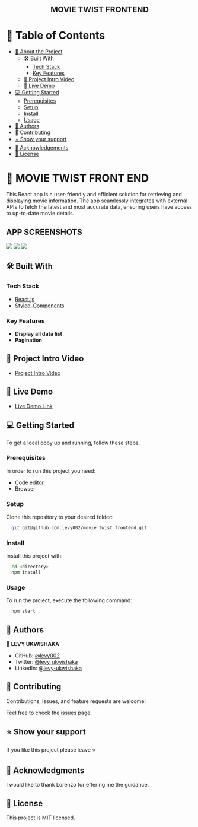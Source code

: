 <div align="center">

  <h2>MOVIE TWIST FRONTEND</h2>

</div>

<!-- TABLE OF CONTENTS -->

# 📗 Table of Contents

- [📖 About the Project](#about-project)
  - [🛠 Built With](#built-with)
    - [Tech Stack](#tech-stack)
    - [Key Features](#key-features)
  - [🚀 Project Intro Video](#project-intro-video)  
  - [🚀 Live Demo](#live-demo)
- [💻 Getting Started](#getting-started)
  - [Prerequisites](#prerequisites)
  - [Setup](#setup)
  - [Install](#install)
  - [Usage](#usage)
- [👥 Authors](#authors)
- [🤝 Contributing](#contributing)
- [⭐️ Show your support](#support)
- [🙏 Acknowledgements](#acknowledgements)
- [📝 License](#license)

<!-- PROJECT DESCRIPTION -->

# 📖 MOVIE TWIST FRONT END <a name="about-project"></a>

This React app is a user-friendly and efficient solution for retrieving and displaying movie information. The app seamlessly integrates with external APIs to fetch the latest and most accurate data, ensuring users have access to up-to-date movie details.

## APP SCREENSHOTS

<div>
  <img src='./src/assets/mobile-screenshoot.png'/>
  <img src='./src/assets/ipad-screenshoot.png' />
  <img src='./src/assets/laptop-screenshot.png' />
<div/>

## 🛠 Built With <a name="built-with"></a>

### Tech Stack <a name="tech-stack"></a>

  <ul>
    <li><a href="https://reactjs.org/">React.js</a></li>
      <li><a href="https://www.styled-components.com/">Styled-Components</a></li>
  </ul>

<!-- Features -->

### Key Features <a name="key-features"></a>

- **Display all data list**
- **Pagination**

<!-- INTODUCTION VIDEO -->

## 🚀 Project Intro Video <a name="project-intro-video"></a>

- [Project Intro Video](https://www.loom.com/share/2c6a9f7262d1466dbcae6e0be38645e6?sid=270033c6-4c74-4ee1-a192-6bdf69fff4d6)

<!-- LIVE DEMO -->

## 🚀 Live Demo <a name="live-demo"></a>

- [Live Demo Link](https://movie-twist.netlify.app/)

<!-- GETTING STARTED -->

## 💻 Getting Started <a name="getting-started"></a>

To get a local copy up and running, follow these steps.

### Prerequisites

In order to run this project you need:
 
 - Code editor
 - Browser

### Setup

Clone this repository to your desired folder:

```sh
  git git@github.com:levy002/movie_twist_frontend.git
```

### Install

Install this project with:

```sh
  cd <directory>
  npm install
```

### Usage

To run the project, execute the following command:


```sh
  npm start
```

<!-- AUTHORS -->

## 👥 Authors <a name="authors"></a>

👤 **LEVY UKWISHAKA**

- GitHub: [@levy002](https://github.com/levy002)
- Twitter: [@levy_ukwishaka](https://twitter.com/levy_ukwishaka)
- LinkedIn: [@levy-ukwishaka](https://www.linkedin.com/in/levy-ukwishaka/)

<!-- CONTRIBUTING -->

## 🤝 Contributing <a name="contributing"></a>

Contributions, issues, and feature requests are welcome!

Feel free to check the [issues page](../../issues/).

<!-- SUPPORT -->

## ⭐️ Show your support <a name="support"></a>

If you like this project please leave ⭐️ 

<!-- ACKNOWLEDGEMENTS -->

## 🙏 Acknowledgments <a name="acknowledgements"></a>

I would like to thank Lorenzo for effering me the guidance.

<!-- LICENSE -->

## 📝 License <a name="license"></a>

This project is [MIT](./LICENSE) licensed.

